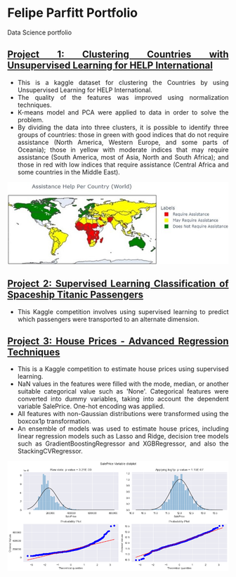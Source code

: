 # Felipe Parfitt Portfolio
Data Science portfolio

<style>body {text-align: justify}</style>

## [Project 1: Clustering Countries with Unsupervised Learning for HELP International](https://github.com/felipeparfitt/FelipeParfitt_Portfolio/blob/main/Data%20projects/CountryData_Clustering/clustering-country-data-kaggle.ipynb)

- This is a kaggle dataset for clustering the Countries by using Unsupervised Learning for HELP International.
- The quality of the features was improved using normalization techniques. 
- K-means model and PCA were applied to data in order to solve the problem.
- By dividing the data into three clusters, it is possible to identify three groups of countries: those in green with good indices that do not require assistance (North America, Western Europe, and some parts of Oceania); those in yellow with moderate indices that may require assistance (South America, most of Asia, North and South Africa); and those in red with low indices that require assistance (Central Africa and some countries in the Middle East).

<img src="./Data%20projects/CountryData_Clustering/color_map.jpg" alt="drawing" width="650"/>

## [Project 2: Supervised Learning Classification of Spaceship Titanic Passengers](https://github.com/felipeparfitt/FelipeParfitt_Portfolio/blob/main/Data%20projects/House%20project/house-price-kaggle.ipynb)

- This Kaggle competition involves using supervised learning to predict which passengers were transported to an alternate dimension.



## [Project 3: House Prices - Advanced Regression Techniques](https://github.com/felipeparfitt/FelipeParfitt_Portfolio/blob/main/Data%20projects/House%20project/house-price-kaggle.ipynb)

- This is a Kaggle competition to estimate house prices using supervised learning.
- NaN values in the features were filled with the mode, median, or another suitable categorical value such as 'None'. Categorical features were converted into dummy variables, taking into account the dependent variable SalePrice. One-hot encoding was applied.
- All features with non-Gaussian distributions were transformed using the boxcox1p transformation.
- An ensemble of models was used to estimate house prices, including linear regression models such as Lasso and Ridge, decision tree models such as GradientBoostingRegressor and XGBRegressor, and also the StackingCVRegressor.

<img src="./Data%20projects/House%20project/SalePrice_var.png" alt="drawing" width="650"/>
